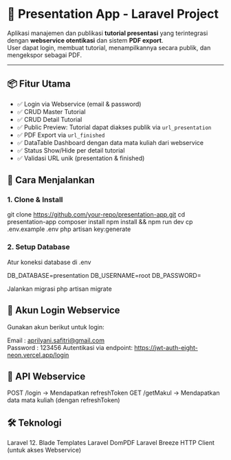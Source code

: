 # 🎯 Presentation App - Laravel Project

Aplikasi manajemen dan publikasi **tutorial presentasi** yang terintegrasi dengan **webservice otentikasi** dan sistem **PDF export**.  
User dapat login, membuat tutorial, menampilkannya secara publik, dan mengekspor sebagai PDF.

---

## 📦 Fitur Utama

- ✅ Login via Webservice (email & password)
- ✅ CRUD Master Tutorial
- ✅ CRUD Detail Tutorial
- ✅ Public Preview: Tutorial dapat diakses publik via `url_presentation`
- ✅ PDF Export via `url_finished`
- ✅ DataTable Dashboard dengan data mata kuliah dari webservice
- ✅ Status Show/Hide per detail tutorial
- ✅ Validasi URL unik (presentation & finished)

## 🚀 Cara Menjalankan
### 1. Clone & Install
git clone https://github.com/your-repo/presentation-app.git
cd presentation-app
composer install
npm install && npm run dev
cp .env.example .env
php artisan key:generate

### 2. Setup Database
Atur koneksi database di .env

DB_DATABASE=presentation
DB_USERNAME=root
DB_PASSWORD=

Jalankan migrasi
php artisan migrate

## 🔐 Akun Login Webservice
Gunakan akun berikut untuk login:

Email    : aprilyani.safitri@gmail.com  
Password : 123456
Autentikasi via endpoint:
https://jwt-auth-eight-neon.vercel.app/login

## 📄 API Webservice
POST /login → Mendapatkan refreshToken
GET /getMakul → Mendapatkan data mata kuliah (dengan refreshToken)

## 🛠 Teknologi
Laravel 12.
Blade Templates
Laravel DomPDF
Laravel Breeze
HTTP Client (untuk akses Webservice)
